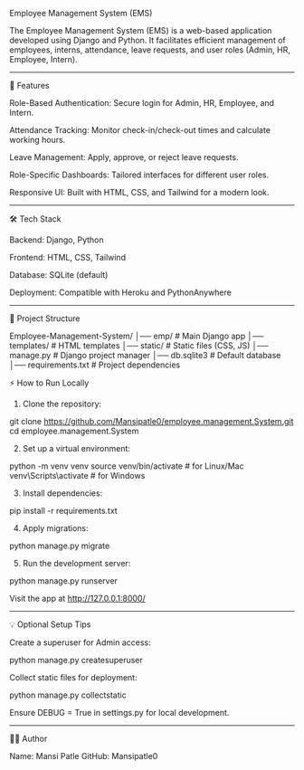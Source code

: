 Employee Management System (EMS)



The Employee Management System (EMS) is a web-based application developed using Django and Python. It facilitates efficient management of employees, interns, attendance, leave requests, and user roles (Admin, HR, Employee, Intern).


---

🚀 Features

Role-Based Authentication: Secure login for Admin, HR, Employee, and Intern.

Attendance Tracking: Monitor check-in/check-out times and calculate working hours.

Leave Management: Apply, approve, or reject leave requests.

Role-Specific Dashboards: Tailored interfaces for different user roles.

Responsive UI: Built with HTML, CSS, and Tailwind for a modern look.



---

🛠️ Tech Stack

Backend: Django, Python

Frontend: HTML, CSS, Tailwind

Database: SQLite (default)

Deployment: Compatible with Heroku and PythonAnywhere



---

📂 Project Structure

Employee-Management-System/
│── emp/                # Main Django app
│── templates/          # HTML templates
│── static/             # Static files (CSS, JS)
│── manage.py           # Django project manager
│── db.sqlite3          # Default database
│── requirements.txt    # Project dependencies



⚡ How to Run Locally

1. Clone the repository:

git clone https://github.com/Mansipatle0/employee.management.System.git
cd employee.management.System


2. Set up a virtual environment:

python -m venv venv
source venv/bin/activate   # for Linux/Mac
venv\Scripts\activate      # for Windows


3. Install dependencies:

pip install -r requirements.txt


4. Apply migrations:

python manage.py migrate


5. Run the development server:

python manage.py runserver

Visit the app at http://127.0.0.1:8000/




---

💡 Optional Setup Tips

Create a superuser for Admin access:

python manage.py createsuperuser

Collect static files for deployment:

python manage.py collectstatic

Ensure DEBUG = True in settings.py for local development.



---

👩‍💻 Author

Name: Mansi Patle
GitHub: Mansipatle0
